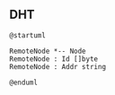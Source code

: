 ## DHT

```puml
@startuml

RemoteNode *-- Node
RemoteNode : Id []byte
RemoteNode : Addr string

@enduml
```